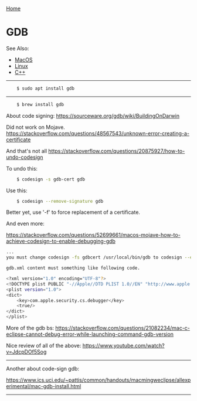[Home](Readme.md)
# GDB

See Also:

  - [MacOS](MacOS.md)
  - [Linux](Linux.md)
  - [C++](CPP.md)

---

```bash
    $ sudo apt install gdb
```

---

```bash
    $ brew install gdb
```

About code signing:
https://sourceware.org/gdb/wiki/BuildingOnDarwin

Did not work on Mojave.
https://stackoverflow.com/questions/48567543/unknown-error-creating-a-certificate

And that's not all
https://stackoverflow.com/questions/20875927/how-to-undo-codesign

To undo this:

```bash
    $ codesign -s gdb-cert gdb
```

Use this:

```bash
    $ codesign --remove-signature gdb
```

Better yet, use '-f' to force replacement of a certificate.

And even more:

https://stackoverflow.com/questions/52699661/macos-mojave-how-to-achieve-codesign-to-enable-debugging-gdb


```bash
...
you must change codesign -fs gdbcert /usr/local/bin/gdb to codesign --entitlements gdb.xml -fs gdbcert /usr/local/bin/gdb .

gdb.xml content must something like following code.

<?xml version="1.0" encoding="UTF-8"?>
<!DOCTYPE plist PUBLIC "-//Apple//DTD PLIST 1.0//EN" "http://www.apple.com/DTDs/PropertyList-1.0.dtd">
<plist version="1.0">
<dict>
    <key>com.apple.security.cs.debugger</key>
    <true/>
</dict>
</plist>
```

More of the gdb bs:
https://stackoverflow.com/questions/21082234/mac-c-eclipse-cannot-debug-error-while-launching-command-gdb-version


Nice review of all of the above:
https://www.youtube.com/watch?v=JdcpDOf5Sog

---

Another about code-sign gdb:

https://www.ics.uci.edu/~pattis/common/handouts/macmingweclipse/allexperimental/mac-gdb-install.html

---
